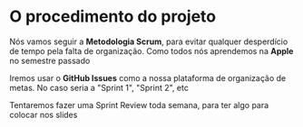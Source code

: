# O procedimento do projeto

Nós vamos seguir a **Metodologia Scrum**, para evitar qualquer desperdício de tempo pela falta de organização. Como todos nós aprendemos na **Apple** no semestre passado

Iremos usar o **GitHub Issues** como a nossa plataforma de organização de metas. No caso seria a "Sprint 1", "Sprint 2", etc

Tentaremos fazer uma Sprint Review toda semana, para ter algo para colocar nos slides

